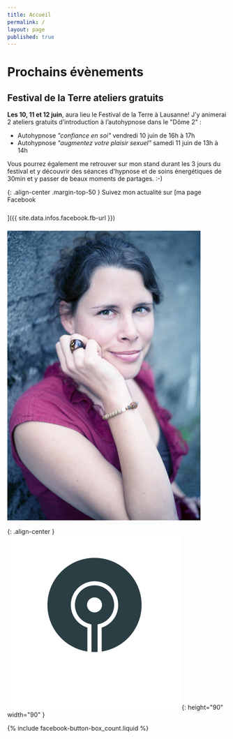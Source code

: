```yaml
---
title: Accueil
permalink: /
layout: page
published: true
---
```


# Prochains évènements

## Festival de la Terre ateliers gratuits

**<i class="fa fa-calendar"></i> Les 10, 11 et 12 juin**, aura lieu le Festival de la Terre à Lausanne! J’y animerai 2 ateliers gratuits d’introduction à l’autohypnose dans le "Dôme 2" :

- Autohypnose *"confiance en soi"* vendredi 10 juin de 16h à 17h
- Autohypnose *"augmentez votre plaisir sexuel"* samedi 11 juin de 13h à 14h

Vous pourrez également me retrouver sur mon stand durant les 3 jours du festival et y découvrir des séances d'hypnose et de soins énergétiques de 30min et y passer de beaux moments de partages. :-)


{: .align-center .margin-top-50 }
Suivez mon actualité sur
[ma page Facebook<br/><i style="font-size:30pt;" class="fa fa-facebook-official"></i>]({{ site.data.infos.facebook.fb-url }})

![Lætitia Stucki](./images/laetitia-stucki.jpg)

{: .align-center }
![](./images/logo-laetitia-stucki-anthracite.svg){: height="90" width="90" }

{% include facebook-button-box_count.liquid %}
